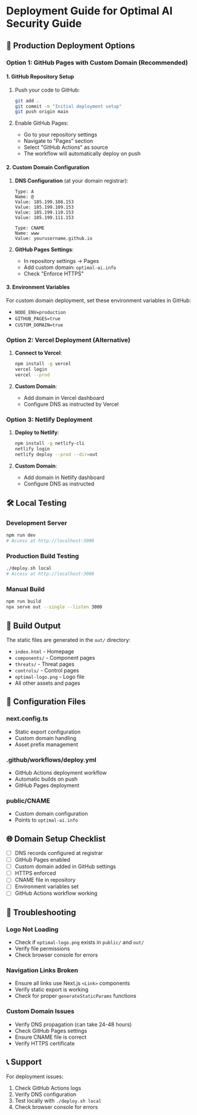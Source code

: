# Deployment Guide for Optimal AI Security Guide

## 🚀 Production Deployment Options

### Option 1: GitHub Pages with Custom Domain (Recommended)

#### 1. GitHub Repository Setup
1. Push your code to GitHub:
   ```bash
   git add .
   git commit -m "Initial deployment setup"
   git push origin main
   ```

2. Enable GitHub Pages:
   - Go to your repository settings
   - Navigate to "Pages" section
   - Select "GitHub Actions" as source
   - The workflow will automatically deploy on push

#### 2. Custom Domain Configuration
1. **DNS Configuration** (at your domain registrar):
   ```
   Type: A
   Name: @
   Value: 185.199.108.153
   Value: 185.199.109.153
   Value: 185.199.110.153
   Value: 185.199.111.153
   
   Type: CNAME
   Name: www
   Value: yourusername.github.io
   ```

2. **GitHub Pages Settings**:
   - In repository settings → Pages
   - Add custom domain: `optimal-ai.info`
   - Check "Enforce HTTPS"

#### 3. Environment Variables
For custom domain deployment, set these environment variables in GitHub:
- `NODE_ENV=production`
- `GITHUB_PAGES=true`
- `CUSTOM_DOMAIN=true`

### Option 2: Vercel Deployment (Alternative)

1. **Connect to Vercel**:
   ```bash
   npm install -g vercel
   vercel login
   vercel --prod
   ```

2. **Custom Domain**:
   - Add domain in Vercel dashboard
   - Configure DNS as instructed by Vercel

### Option 3: Netlify Deployment

1. **Deploy to Netlify**:
   ```bash
   npm install -g netlify-cli
   netlify login
   netlify deploy --prod --dir=out
   ```

2. **Custom Domain**:
   - Add domain in Netlify dashboard
   - Configure DNS as instructed

## 🛠️ Local Testing

### Development Server
```bash
npm run dev
# Access at http://localhost:3000
```

### Production Build Testing
```bash
./deploy.sh local
# Access at http://localhost:3000
```

### Manual Build
```bash
npm run build
npx serve out --single --listen 3000
```

## 📁 Build Output

The static files are generated in the `out/` directory:
- `index.html` - Homepage
- `components/` - Component pages
- `threats/` - Threat pages
- `controls/` - Control pages
- `optimal-logo.png` - Logo file
- All other assets and pages

## 🔧 Configuration Files

### next.config.ts
- Static export configuration
- Custom domain handling
- Asset prefix management

### .github/workflows/deploy.yml
- GitHub Actions deployment workflow
- Automatic builds on push
- GitHub Pages deployment

### public/CNAME
- Custom domain configuration
- Points to `optimal-ai.info`

## 🌐 Domain Setup Checklist

- [ ] DNS records configured at registrar
- [ ] GitHub Pages enabled
- [ ] Custom domain added in GitHub settings
- [ ] HTTPS enforced
- [ ] CNAME file in repository
- [ ] Environment variables set
- [ ] GitHub Actions workflow working

## 🐛 Troubleshooting

### Logo Not Loading
- Check if `optimal-logo.png` exists in `public/` and `out/`
- Verify file permissions
- Check browser console for errors

### Navigation Links Broken
- Ensure all links use Next.js `<Link>` components
- Verify static export is working
- Check for proper `generateStaticParams` functions

### Custom Domain Issues
- Verify DNS propagation (can take 24-48 hours)
- Check GitHub Pages settings
- Ensure CNAME file is correct
- Verify HTTPS certificate

## 📞 Support

For deployment issues:
1. Check GitHub Actions logs
2. Verify DNS configuration
3. Test locally with `./deploy.sh local`
4. Check browser console for errors 